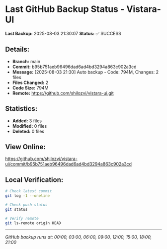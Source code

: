 # Last GitHub Backup Status - Vistara-UI

**Last Backup:** 2025-08-03 21:30:07
**Status:** ✅ SUCCESS

## Details:
- **Branch:** main
- **Commit:** b95b751aeb96496dad6ad4bd3294a863c902a3cd
- **Message:** [2025-08-03 21:30] Auto backup - Code: 794M, Changes:        2 files
- **Files Changed:**        2
- **Code Size:** 794M
- **Remote:** https://github.com/shilozvi/vistara-ui.git

## Statistics:
- **Added:**        3 files
- **Modified:**        0 files
- **Deleted:**        0 files

## View Online:
https://github.com/shilozvi/vistara-ui/commit/b95b751aeb96496dad6ad4bd3294a863c902a3cd

## Local Verification:
```bash
# Check latest commit
git log -1 --oneline

# Check push status
git status

# Verify remote
git ls-remote origin HEAD
```

---
*GitHub backup runs at: 00:00, 03:00, 06:00, 09:00, 12:00, 15:00, 18:00, 21:00*
